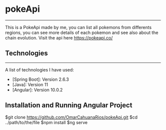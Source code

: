 # pokeApi
***
This is a PokeApi made by me, you can list all pokemons from differents regions, you can see more details of each pokemon
and see also about the chain evolution. Visit the api here https://pokeapi.co/

## Technologies
***
A list of technologies I have used:
* [Spring Boot]: Version 2.6.3
* [Java]: Version 11
* [Angular]: Version 10.0.2


## Installation and Running Angular Project
$git clone https://github.com/OmarCahuanaRios/pokeApi.git
$cd ../path/to/the/file
$npm install
$ng serve
